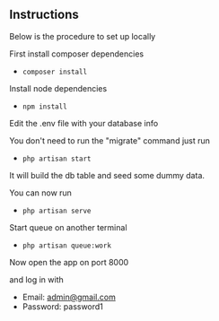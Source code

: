 ## Instructions

Below is the procedure to set up locally

First install composer dependencies 
- `composer install`

Install node dependencies
- `npm install`

Edit the .env file with your database info

You don't need to run the "migrate" command just run 
- `php artisan start`

It will build the db table and seed some dummy data. 

You can now run 
- `php artisan serve`

Start queue on another terminal
- `php artisan queue:work`

Now open the app on port 8000

and log in with 
- Email: admin@gmail.com
- Password: password1
